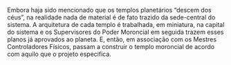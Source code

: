 ﻿Embora haja sido mencionado que os templos planetários “descem dos céus”, na realidade nada de material é de fato trazido da sede-central do sistema. A arquitetura de cada templo é trabalhada, em miniatura, na capital do sistema e os Supervisores do Poder Moroncial em seguida trazem esses planos já aprovados ao planeta. E, então, em associação com os Mestres Controladores Físicos, passam a construir o templo moroncial de acordo com aquilo que o projeto especifica.